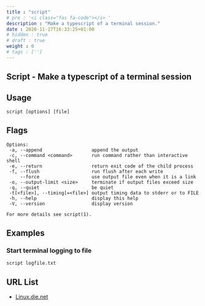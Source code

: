 ```yaml
---
title : "script"
# pre : '<i class="fas fa-code"></i> '
description : "Make a typescript of a terminal session."
date : 2020-11-27T16:33:25+01:00
# hidden : true
# draft : true
weight : 0
# tags : ['']
---
```


## Script - Make a typescript of a terminal session

## Usage

```plain
script [options] [file]
```

## Flags

```plain
Options:
 -a, --append                  append the output
 -c, --command <command>       run command rather than interactive shell
 -e, --return                  return exit code of the child process
 -f, --flush                   run flush after each write
     --force                   use output file even when it is a link
 -o, --output-limit <size>     terminate if output files exceed size
 -q, --quiet                   be quiet
 -t[<file>], --timing[=<file>] output timing data to stderr or to FILE
 -h, --help                    display this help
 -V, --version                 display version

For more details see script(1).
```

## Examples

### Start terminal logging to file

```plain
script logfile.txt
```

## URL List

- [Linux.die.net](https://linux.die.net/man/1/script)
